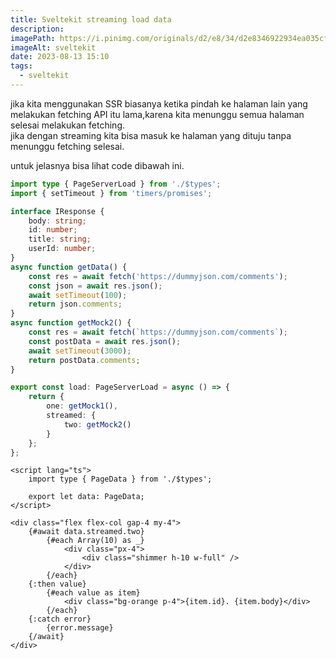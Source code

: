 ```yaml
---
title: Sveltekit streaming load data
description:
imagePath: https://i.pinimg.com/originals/d2/e8/34/d2e8346922934ea035cf7c5a8b477ad8.jpg
imageAlt: sveltekit
date: 2023-08-13 15:10
tags:
  - sveltekit
---
```


jika kita menggunakan SSR biasanya ketika pindah ke halaman lain yang melakukan fetching API itu lama,karena kita menunggu semua halaman selesai melakukan fetching. <br>
jika dengan streaming kita bisa masuk ke halaman yang dituju tanpa menunggu fetching selesai.

untuk jelasnya bisa lihat code dibawah ini.

```ts title="src/routes/+page.server.ts"
import type { PageServerLoad } from './$types';
import { setTimeout } from 'timers/promises';

interface IResponse {
	body: string;
	id: number;
	title: string;
	userId: number;
}
async function getData() {
	const res = await fetch('https://dummyjson.com/comments');
	const json = await res.json();
	await setTimeout(100);
	return json.comments;
}
async function getMock2() {
	const res = await fetch(`https://dummyjson.com/comments`);
	const postData = await res.json();
	await setTimeout(3000);
	return postData.comments;
}

export const load: PageServerLoad = async () => {
	return {
		one: getMock1(),
		streamed: {
			two: getMock2()
		}
	};
};
```

```svelte title="src/routes/+page.svelte"
<script lang="ts">
	import type { PageData } from './$types';

	export let data: PageData;
</script>

<div class="flex flex-col gap-4 my-4">
	{#await data.streamed.two}
		{#each Array(10) as _}
			<div class="px-4">
				<div class="shimmer h-10 w-full" />
			</div>
		{/each}
	{:then value}
		{#each value as item}
			<div class="bg-orange p-4">{item.id}. {item.body}</div>
		{/each}
	{:catch error}
		{error.message}
	{/await}
</div>
```
